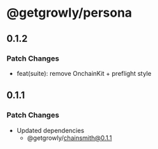# @getgrowly/persona

## 0.1.2

### Patch Changes

- feat(suite): remove OnchainKit + preflight style

## 0.1.1

### Patch Changes

- Updated dependencies
  - @getgrowly/chainsmith@0.1.1
